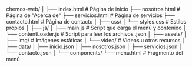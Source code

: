 chemos-web/
│
├── index.html              # Página de inicio
├── nosotros.html           # Página de "Acerca de"
├── servicios.html          # Página de servicios
├── contacto.html           # Página de contacto
│
├── css/
│   └── styles.css          # Estilos propios
│
├── js/
│   ├── main.js             # Script que carga el menú y contenido
│   └── contentLoader.js    # Script para leer los archivos .json
│
├── assets/
│   ├── img/                # Imágenes estáticas
│   └── video/              # Videos u otros recursos
│
├── data/
│   ├── inicio.json
│   ├── nosotros.json
│   ├── servicios.json
│   └── contacto.json
│
└── components/
    └── menu.html           # Fragmento del menú
